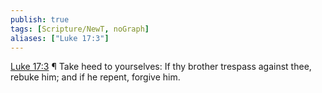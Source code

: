 ```yaml
---
publish: true
tags: [Scripture/NewT, noGraph]
aliases: ["Luke 17:3"]
---
```

[Luke 17:3](https://churchofjesuschrist.org/study/scriptures/nt/luke/17?lang=eng&id=p3#p3) ¶ Take heed to yourselves: If thy brother trespass against thee, rebuke him; and if he repent, forgive him.

